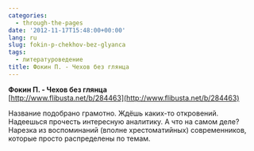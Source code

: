 ```yaml
---
categories:
  - through-the-pages
date: '2012-11-17T15:48:00+00:00'
lang: ru
slug: fokin-p-chekhov-bez-glyanca
tags:
  - литературоведение
title: Фокин П. - Чехов без глянца
---
```



**Фокин П. - Чехов без глянца**  
[http://www.flibusta.net/b/284463](http://www.flibusta.net/b/284463)  

Название подобрано грамотно. Ждёшь каких-то откровений. Надеешься прочесть интересную аналитику. А что на самом деле? Нарезка из воспоминаний (вполне хрестоматийных) современников, которые просто распределены по темам.